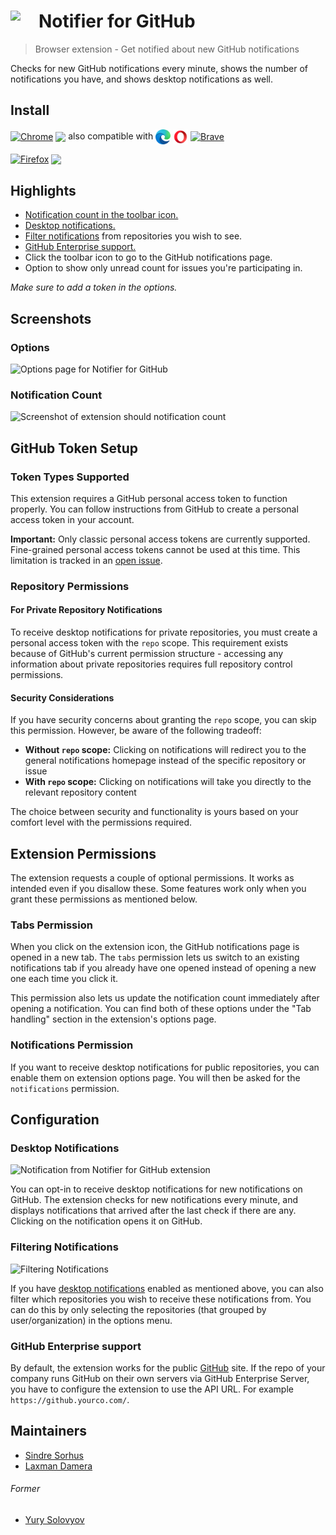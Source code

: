 # <img src="source/icon.png" width="45" align="left"> Notifier for GitHub

> Browser extension - Get notified about new GitHub notifications

Checks for new GitHub notifications every minute, shows the number of notifications you have, and shows desktop notifications as well.

## Install

[link-chrome]: https://chrome.google.com/webstore/detail/notifier-for-github/lmjdlojahmbbcodnpecnjnmlddbkjhnn 'Version published on Chrome Web Store'
[link-firefox]: https://addons.mozilla.org/en-US/firefox/addon/notifier-for-github/ 'Version published on Mozilla Add-ons'

[<img src="https://raw.githubusercontent.com/alrra/browser-logos/90fdf03c/src/chrome/chrome.svg" width="48" alt="Chrome" valign="middle">][link-chrome] [<img valign="middle" src="https://img.shields.io/chrome-web-store/v/lmjdlojahmbbcodnpecnjnmlddbkjhnn.svg?label=%20">][link-chrome] also compatible with [<img src="https://raw.githubusercontent.com/alrra/browser-logos/90fdf03c/src/edge/edge.svg" width="24" alt="Edge" valign="middle">][link-chrome] [<img src="https://raw.githubusercontent.com/alrra/browser-logos/90fdf03c/src/opera/opera.svg" width="24" alt="Opera" valign="middle">][link-chrome] [<img src="https://raw.githubusercontent.com/alrra/browser-logos/90fdf03c/src/brave/brave.svg" width="24" alt="Brave" valign="middle">][link-chrome]

[<img src="https://raw.githubusercontent.com/alrra/browser-logos/90fdf03c/src/firefox/firefox.svg" width="48" alt="Firefox" valign="middle">][link-firefox] [<img valign="middle" src="https://img.shields.io/amo/v/notifier-for-github.svg?label=%20">][link-firefox]

## Highlights

- [Notification count in the toolbar icon.](#notification-count)
- [Desktop notifications.](#desktop-notifications)
- [Filter notifications](#filtering-notifications) from repositories you wish to see.
- [GitHub Enterprise support.](#github-enterprise-support)
- Click the toolbar icon to go to the GitHub notifications page.
- Option to show only unread count for issues you're participating in.

*Make sure to add a token in the options.*

## Screenshots

### Options

![Options page for Notifier for GitHub](media/screenshot-options.png)

### Notification Count

![Screenshot of extension should notification count](media/screenshot.png)
## GitHub Token Setup

### Token Types Supported

This extension requires a GitHub personal access token to function properly. You can follow instructions from GitHub to create a personal access token in your account.

**Important:** Only classic personal access tokens are currently supported. Fine-grained personal access tokens cannot be used at this time. This limitation is tracked in an [open issue](https://github.com/sindresorhus/notifier-for-github/issues/283).

### Repository Permissions

#### For Private Repository Notifications

To receive desktop notifications for private repositories, you must create a personal access token with the `repo` scope. This requirement exists because of GitHub's current permission structure - accessing any information about private repositories requires full repository control permissions.

#### Security Considerations

If you have security concerns about granting the `repo` scope, you can skip this permission. However, be aware of the following tradeoff:

- **Without `repo` scope:** Clicking on notifications will redirect you to the general notifications homepage instead of the specific repository or issue
- **With `repo` scope:** Clicking on notifications will take you directly to the relevant repository content

The choice between security and functionality is yours based on your comfort level with the permissions required.


## Extension Permissions

The extension requests a couple of optional permissions. It works as intended even if you disallow these. Some features work only when you grant these permissions as mentioned below.

### Tabs Permission

When you click on the extension icon, the GitHub notifications page is opened in a new tab. The `tabs` permission lets us switch to an existing notifications tab if you already have one opened instead of opening a new one each time you click it.

This permission also lets us update the notification count immediately after opening a notification. You can find both of these options under the "Tab handling" section in the extension's options page.

### Notifications Permission

If you want to receive desktop notifications for public repositories, you can enable them on extension options page. You will then be asked for the `notifications` permission.

## Configuration

### Desktop Notifications

![Notification from Notifier for GitHub extension](media/screenshot-notification.png)

You can opt-in to receive desktop notifications for new notifications on GitHub. The extension checks for new notifications every minute, and displays notifications that arrived after the last check if there are any. Clicking on the notification opens it on GitHub.

### Filtering Notifications

![Filtering Notifications](media/screenshot-filter.png)

If you have [desktop notifications](#desktop-notifications) enabled as mentioned above, you can also filter which repositories you wish to receive these notifications from. You can do this by only selecting the repositories (that grouped by user/organization) in the options menu.

### GitHub Enterprise support

By default, the extension works for the public [GitHub](https://github.com) site. If the repo of your company runs GitHub on their own servers via GitHub Enterprise Server, you have to configure the extension to use the API URL. For example `https://github.yourco.com/`.

## Maintainers

- [Sindre Sorhus](https://github.com/sindresorhus)
- [Laxman Damera](https://github.com/notlmn)

###### Former

- [Yury Solovyov](https://github.com/YurySolovyov)
